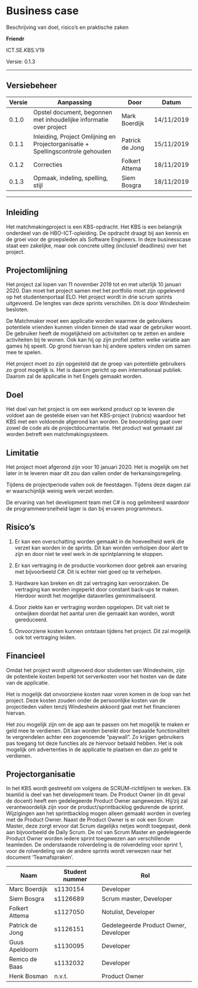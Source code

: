Business case
=============

Beschrijving van doel, risico’s en praktische zaken

**Friendr**

ICT.SE.KBS.V19

Versie: 0.1.3

---

Versiebeheer
------------

| **Versie** | **Aanpassing**                                                                  | **Door**        | **Datum**  |
|------------|---------------------------------------------------------------------------------|-----------------|------------|
| 0.1.0      | Opstel document, begonnen met inhoudelijke informatie over project              | Mark Boerdijk   | 14/11/2019 |
| 0.1.1      | Inleiding, Project Omlijning en Projectorganisatie + Spellingscontrole gehouden | Patrick de Jong | 15/11/2019 |
| 0.1.2      | Correcties                                                                      | Folkert Attema  | 18/11/2019 |
| 0.1.3      | Opmaak, indeling, spelling, stijl                                               | Siem Bosgra     | 18/11/2019 |

---

Inleiding
---------

Het matchmakingproject is een KBS-opdracht. Het KBS is een belangrijk onderdeel van de HBO-ICT-opleiding. De opdracht draagt bij aan kennis en de groei voor de groepsleden als Software Engineers. In deze businesscase staat een zakelijke, maar ook concrete uitleg (inclusief deadlines) over het project.

Projectomlijning
----------------

Het project zal lopen van 11 november 2019 tot en met uiterlijk 10 januari 2020. Dan moet het project samen met het portfolio moet zijn opgeleverd op het studentenportaal ELO. Het project wordt in drie scrum sprints uitgevoerd. De lengtes van deze sprints verschillen. Dit is door Windesheim besloten.

De Matchmaker moet een applicatie worden waarmee de gebruikers potentiele vrienden kunnen vinden binnen de stad waar de gebruiker woont. De gebruiker heeft de mogelijkheid om activiteiten op te zetten en andere activiteiten bij te wonen. Ook kan hij op zijn profiel zetten welke variatie aan games hij speelt. Op grond hiervan kan hij andere spelers vinden om samen mee te spelen.

Het project moet zo zijn opgesteld dat de groep van potentiële gebruikers zo groot mogelijk is. Het is daarom gericht op een internationaal publiek. Daarom zal de applicatie in het Engels gemaakt worden.

Doel
----

Het doel van het project is om een werkend product op te leveren die voldoet aan de gestelde eisen van het KBS-project (rubrics) waardoor het KBS met een voldoende afgerond kan worden. De beoordeling gaat over zowel de code als de projectdocumentatie. Het product wat gemaakt zal worden betreft een matchmakingsysteem.

Limitatie
---------

Het project moet afgerond zijn voor 10 januari 2020. Het is mogelijk om het later in te leveren maar dit zou dan vallen onder de herkansingsregeling.

Tijdens de projectperiode vallen ook de feestdagen. Tijdens deze dagen zal er waarschijnlijk weinig werk verzet worden.

De ervaring van het development team met C\# is nog gelimiteerd waardoor de programmeersnelheid lager is dan bij ervaren programmeurs.

Risico’s
--------

1.  Er kan een overschatting worden gemaakt in de hoeveelheid werk die verzet kan worden in de sprints. Dit kan worden verholpen door alert te zijn en door niet te veel werk in de sprintplanning te stoppen.

2.  Er kan vertraging in de productie voorkomen door gebrek aan ervaring met bijvoorbeeld C\#. Dit is echter niet goed op te verhelpen.

3.  Hardware kan breken en dit zal vertraging kan veroorzaken. De vertraging kan worden ingeperkt door constant back-ups te maken. Hierdoor wordt het mogelijke dataverlies geminimaliseerd.

4.  Door ziekte kan er vertraging worden opgelopen. Dit valt niet te ontwijken doordat het aantal uren die gemaakt kan worden, wordt gereduceerd.

5.  Onvoorziene kosten kunnen ontstaan tijdens het project. Dit zal mogelijk ook tot vertraging leiden.

Financieel
----------

Omdat het project wordt uitgevoerd door studenten van Windesheim, zijn de potentiele kosten beperkt tot serverkosten voor het hosten van de date van de applicatie.

Het is mogelijk dat onvoorziene kosten naar voren komen in de loop van het project. Deze kosten zouden onder de persoonlijke kosten van de projectleden vallen tenzij Windesheim akkoord gaat met het financieren hiervan.

Het zou mogelijk zijn om de app aan te passen om het mogelijk te maken er geld mee te verdienen. Dit kan worden bereikt door bepaalde functionaliteit te vergrendelen achter een zogenoemde “paywall”. Zo krijgen gebruikers pas toegang tot deze functies als ze hiervoor betaald hebben. Het is ook mogelijk om advertenties in de applicatie te plaatsen en dan zo geld te verdienen.

Projectorganisatie
------------------

In het KBS wordt gestreefd om volgens de SCRUM-richtlijnen te werken. Elk teamlid is deel van het development team. De Product Owner (in dit geval de docent) heeft een gedelegeerde Product Owner aangewezen. Hij/zij zal verantwoordelijk zijn voor de product/sprintbacklog gedurende de sprint. Wijzigingen aan het sprintbacklog mogen alleen gemaakt worden in overleg met de Product Owner. Naast de Product Owner is er ook een Scrum Master, deze zorgt ervoor dat Scrum dagelijks netjes wordt toegepast, denk aan bijvoorbeeld de Daily Scrum. De rol van Scrum Master en gedelegeerde Product Owner worden iedere sprint toegewezen aan verschillende teamleden. De onderstaande rolverdeling is de rolverdeling voor sprint 1, voor de rolverdeling van de andere sprints wordt verwezen naar het document ‘Teamafspraken’.

| Naam            | Student nummer | Rol                                   |
|-----------------|----------------|---------------------------------------|
| Marc Boerdijk   | s1130154       | Developer                             |
| Siem Bosgra     | s1126689       | Scrum master, Developer               |
| Folkert Attema  | s1127050       | Notulist, Developer                   |
| Patrick de Jong | s1126151       | Gedelegeerde Product Owner, Developer |
| Guus Apeldoorn  | s1130095       | Developer                             |
| Remco de Baas   | s1132032       | Developer                             |
| Henk Bosman     | n.v.t.         | Product Owner                         |
